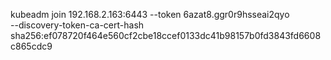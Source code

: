 kubeadm join 192.168.2.163:6443 --token 6azat8.ggr0r9hsseai2qyo \
        --discovery-token-ca-cert-hash sha256:ef078720f464e560cf2cbe18ccef0133dc41b98157b0fd3843fd6608c865cdc9 